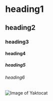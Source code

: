 # heading1
## heading2
### heading3
#### heading4
##### heading5
###### heading6


![Image of Yaktocat](https://octodex.github.com/images/yaktocat.png)
